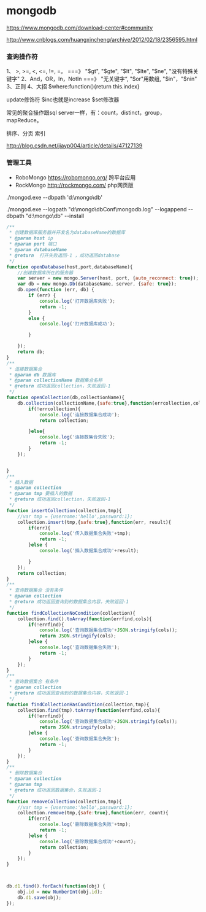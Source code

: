 
# mongodb

https://www.mongodb.com/download-center#community

http://www.cnblogs.com/huangxincheng/archive/2012/02/18/2356595.html

### 查询操作符

1、 >, >=, <, <=, !=, =。 ===》 "$gt", "$gte", "$lt", "$lte", "$ne", "没有特殊关键字"
2、And，OR，In，NotIn ===》 "无关键字“, "$or"用数组, "$in"，"$nin" 
3、正则
4、大招 $where:function(){return this.index}

update修饰符
$inc也就是increase
$set修改器

常见的聚合操作跟sql server一样，有：count，distinct，group，mapReduce。

排序、分页
索引

http://blog.csdn.net/jiayp004/article/details/47127139


### 管理工具

- RoboMongo https://robomongo.org/ 跨平台应用
- RockMongo http://rockmongo.com/ php网页版


./mongod.exe --dbpath 'd:\mongo\db'

./mongod.exe --logpath "d:\mongo\dbConf\mongodb.log" --logappend --dbpath "d:\mongo\db" --install

```js
/**
 * 创建数据库服务器并开发名为databaseName的数据库
 * @param host ip
 * @param port 端口
 * @param databaseName
 * @return  打开失败返回-1 ，成功返回database
 */
function openDatabase(host,port,databaseName){
    //创建数据库所在的服务器
    var server = new mongo.Server(host, port, {auto_reconnect: true});
    var db = new mongo.Db(databaseName, server, {safe: true});
    db.open(function (err, db) {
        if (err) {
            console.log('打开数据库失败');
            return -1;
        }
        else {
            console.log('打开数据库成功');

        }

    });
    return db;
}
/**
 * 连接数据集合
 * @param db 数据库
 * @param collectionName 数据集合名称
 * @return 成功返回collection，失败返回-1
 */
function openCollection(db,collectionName){
    db.collection(collectionName,{safe:true},function(errcollection,collection){
        if(!errcollection){
            console.log('连接数据集合成功');
            return collection;

        }else{
            console.log('连接数集合失败');
            return -1;
        }
    });


}
/**
 * 插入数据
 * @param collection
 * @param tmp 要插入的数据
 * @return 成功返回collection，失败返回-1
 */
function insertCollection(collection,tmp){
    //var tmp = {username:'hello',password:1};
    collection.insert(tmp,{safe:true},function(err, result){
        if(err){
            console.log('传入数据集合失败'+tmp);
            return -1;
        }else {
            console.log('插入数据集合成功'+result);

        }
    });
    return collection;
}
/**
 * 查询数据集合 没有条件
 * @param collection
 * @return 成功返回查询到的数据集合内容，失败返回-1
 */
function findCollectionNoCondition(collection){
    collection.find().toArray(function(errfind,cols){
        if(!errfind){
            console.log('查询数据集合成功'+JSON.stringify(cols));
            return JSON.stringify(cols);
        }else {
            console.log('查询数据集合失败');
            return -1;
        }
    });
}
/**
 * 查询数据集合 有条件
 * @param collection
 * @return 成功返回查询到的数据集合内容，失败返回-1
 */
function findCollectionHasCondition(collection,tmp){
    collection.find(tmp).toArray(function(errfind,cols){
        if(!errfind){
            console.log('查询数据集合成功'+JSON.stringify(cols));
            return JSON.stringify(cols);
        }else {
            console.log('查询数据集合失败');
            return -1;
        }
    });
}
/**
 * 删除数据集合
 * @param collection
 * @param tmp
 * @return 成功返回数据集合，失败返回-1
 */
function removeCollection(collection,tmp){
    //var tmp = {username:'hello',password:1};
    collection.remove(tmp,{safe:true},function(err, count){
        if(err){
            console.log('删除数据集合失败'+tmp);
            return -1;
        }else {
            console.log('删除数据集合成功'+count);
            return collection;
        }
    });
}



db.d1.find().forEach(function(obj) { 
    obj.id = new NumberInt(obj.id);
    db.d1.save(obj);
});
```
